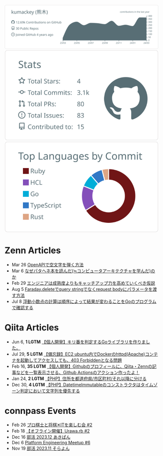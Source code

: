 [![](https://raw.githubusercontent.com/kumackey/kumackey/main/profile-summary-card-output/default/0-profile-details.svg)](https://github.com/vn7n24fzkq/github-profile-summary-cards)
[![](https://raw.githubusercontent.com/kumackey/kumackey/main/profile-summary-card-output/default/3-stats.svg)](https://github.com/vn7n24fzkq/github-profile-summary-cards) [![](https://raw.githubusercontent.com/kumackey/kumackey/main/profile-summary-card-output/default/2-most-commit-language.svg)](https://github.com/vn7n24fzkq/github-profile-summary-cards)

# Zenn Articles

<!-- profile updater begin: zenn -->
- Mar 26 [OpenAPIで空文字を弾く方法](https://zenn.dev/kumackey/articles/c7fa002bdb3ce1)
- Mar 6 [なぜパタヘネ本を読んだ(≒コンピュータアーキテクチャを学んだ)のか](https://zenn.dev/kumackey/articles/d20240306-415f2a1efe3ee2)
- Feb 29 [エンジニアは成熟度よりもキャッチアップ力を高めていくべき仮説](https://zenn.dev/kumackey/articles/d20240228-7e361cf2d15c49)
- Aug 5 [Faraday.deleteでquery stringでなくrequest bodyにパラメータを渡す方法](https://zenn.dev/kumackey/articles/d20230804-a112fe6d1c4411)
- Jul 8 [浮動小数点の計算は順序によって結果が変わることをGoのプログラムで確認する](https://zenn.dev/kumackey/articles/d20230708-a7c195db087338)
<!-- profile updater end: zenn -->

# Qiita Articles

<!-- profile updater begin: qiita -->
- Jun 6, **1 LGTM** [【個人開発】キリ番を判定するGoライブラリを作りました。](https://qiita.com/kumackey/items/9a76e7d347b50490a325)
- Jul 29, **5 LGTM** [【備忘録】EC2 ubuntu内でDockerのhttpd(Apache)コンテナを起動してアクセスしても、403 Forbiddenとなる問題](https://qiita.com/kumackey/items/6ee8ad390c448e81c329)
- Feb 16, **35 LGTM** [【個人開発】Githubのプロフィールに、Qiita・Zennの記事などを一覧表示させる、Github Actionsのアクション作ったよ！](https://qiita.com/kumackey/items/5bf3dec679f6888d9d4b)
- Jan 24, **2 LGTM** [【PHP】住所を都道府県/市区町村/それ以降に分ける](https://qiita.com/kumackey/items/caa6d4f5eb3370ef59f4)
- Dec 30, **4 LGTM** [【PHP】DatetimeImmutableのコンストラクタはタイムゾーン判定において文字列を優先する](https://qiita.com/kumackey/items/e49aeb89f5eced4cdbfa)
<!-- profile updater end: qiita -->

# connpass Events

<!-- profile updater begin: connpass -->
- Feb 26 [プロ棋士と将棋✕ITを楽しむ会 #2](https://shogi-it.connpass.com/event/308431/)
- Feb 18 [【オフライン開催】Urawa.rb #2](https://urawarb.connpass.com/event/307728/)
- Dec 16 [部活 2023.12 あきぱん](https://tkbb.connpass.com/event/303734/)
- Dec 6 [Platform Engineering Meetup #6](https://platformengineering.connpass.com/event/299834/)
- Nov 19 [部活 2023.11 そらよん](https://tkbb.connpass.com/event/300008/)
<!-- profile updater end: connpass -->
